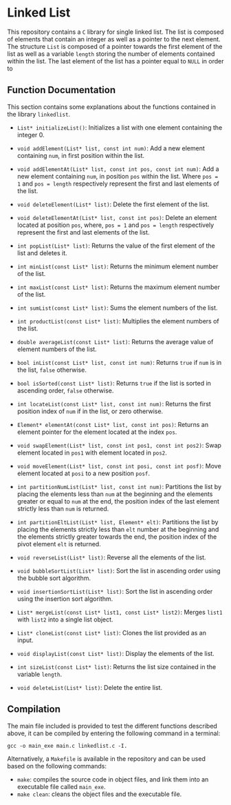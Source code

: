 # Linked List

This repository contains a `C` library for single linked list. The list is composed of elements that contain an integer as well as a pointer to the next element. The structure `List` is composed of a pointer towards the first element of the list as well as a variable `length` storing the number of elements contained within the list. The last element of the list has a pointer equal to `NULL` in order to 

## Function Documentation

This section contains some explanations about the functions contained in the library `linkedlist`.

* `List* initializeList()`: Initializes a list with one element containing the integer 0.

* `void addElement(List* list, const int num)`: Add a new element containing `num`, in first position within the list.

* `void addElementAt(List* list, const int pos, const int num)`: Add a new element containing `num`, in position `pos` within the list. Where `pos = 1` and `pos = length` respectively represent the first and last elements of the list.

* `void deleteElement(List* list)`: Delete the first element of the list.

* `void deleteElementAt(List* list, const int pos)`: Delete an element located at position `pos`, where, `pos = 1` and `pos = length` respectively represent the first and last elements of the list.

* `int popList(List* list)`: Returns the value of the first element of the list and deletes it.

* `int minList(const List* list)`: Returns the minimum element number of the list.

* `int maxList(const List* list)`: Returns the maximum element number of the list.

* `int sumList(const List* list)`: Sums the element numbers of the list.

* `int productList(const List* list)`: Multiplies the element numbers of the list.

* `double averageList(const List* list)`: Returns the average value of element numbers of the list.

* `bool inList(const List* list, const int num)`: Returns `true` if `num` is in the list, `false` otherwise.

* `bool isSorted(const List* list)`: Returns `true` if the list is sorted in ascending order, `false` otherwise.

* `int locateList(const List* list, const int num)`: Returns the first position index of `num` if in the list, or zero otherwise.

* `Element* elementAt(const List* list, const int pos)`: Returns an element pointer for the element located at the index `pos`.

* `void swapElement(List* list, const int pos1, const int pos2)`: Swap element located in `pos1` with element located in `pos2`.

* `void moveElement(List* list, const int posi, const int posf)`: Move element located at `posi` to a new position `posf`.

* `int partitionNumList(List* list, const int num)`: Partitions the list by placing the elements less than `num` at the beginning and the elements greater or equal to `num` at the end, the position index of the last element strictly less than `num` is returned.

* `int partitionEltList(List* list, Element* elt)`: Partitions the list by placing the elements strictly less than `elt` number at the beginning and the elements strictly greater towards the end, the position index of the pivot element `elt` is returned.

* `void reverseList(List* list)`: Reverse all the elements of the list.

* `void bubbleSortList(List* list)`: Sort the list in ascending order using the bubble sort algorithm.

* `void insertionSortList(List* list)`: Sort the list in ascending order using the insertion sort algorithm.

* `List* mergeList(const List* list1, const List* list2)`: Merges `list1` with `list2` into a single list object.

* `List* cloneList(const List* list)`: Clones the list provided as an input.

* `void displayList(const List* list)`: Display the elements of the list.

* `int sizeList(const List* list)`: Returns the list size contained in the variable `length`.

* `void deleteList(List* list)`: Delete the entire list.

## Compilation

The main file included is provided to test the different functions described above, it can be compiled by entering the following command in a terminal:

```gcc -o main_exe main.c linkedlist.c -I.```

Alternatively, a `Makefile` is available in the repository and can be used based on the following commands:

- `make`: compiles the source code in object files, and link them into an executable file called `main_exe`.
- `make clean`: cleans the object files and the executable file.

